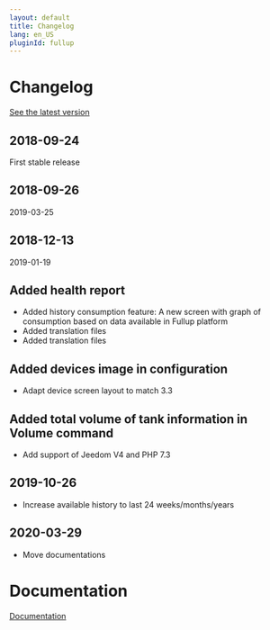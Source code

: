 ```yaml
---
layout: default
title: Changelog
lang: en_US
pluginId: fullup
---
```


# Changelog

[See the latest version](#tocAnchor-1-1-8)

## 2018-09-24

First stable release

## 2018-09-26

2019-03-25

## 2018-12-13

2019-01-19

## Added health report

- Added history consumption feature: A new screen with graph of consumption based on data available in Fullup platform
- Added translation files
- Added translation files

## Added devices image in configuration

- Adapt device screen layout to match 3.3

## Added total volume of tank information in Volume command

- Add support of Jeedom V4 and PHP 7.3

## 2019-10-26

- Increase available history to last 24 weeks/months/years

## 2020-03-29

- Move documentations

# Documentation

[Documentation]({{site.baseurl}}/{{page.pluginId}})
